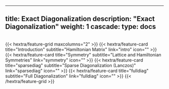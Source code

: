 
---
title: Exact Diagonalization
description: "Exact Diagonalization"
weight: 1
cascade:
    type: docs
---

<br>
{{< hextra/feature-grid maxcolumns="2" >}}
 {{< hextra/feature-card
    title="Introduction"
    subtitle="Hamiltonian Matrix"
    link="intro"
    icon=""
  >}}
  {{< hextra/feature-card
    title="Symmetry"
    subtitle="Lattice and Hamiltonian Symmetries"
    link="symmetry"
    icon=""
  >}}
 {{< hextra/feature-card
    title="sparsediag"
    subtitle="Sparse Diagonalization (Lanczos)"
    link="sparsediag"
    icon=""
  >}}
  {{< hextra/feature-card
    title="fulldiag"
    subtitle="Full Diagonalization"
    link="fulldiag"
    icon=""
  >}}
{{< /hextra/feature-grid >}}


